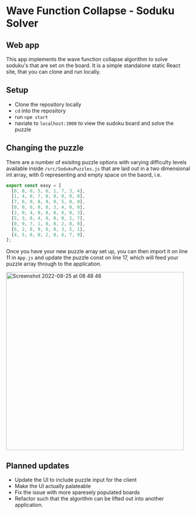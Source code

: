 # Wave Function Collapse - Soduku Solver
## Web app

This app implements the wave function collapse algorithm to solve soduku's that are set on the board. It is a simple standalone static React site, that you can clone and run locally. 

## Setup

- Clone the repository locally
- `cd` into the repository
- run `npm start`
- naviate to `localhost:3000` to view the sudoku board and solve the puzzle

## Changing the puzzle

There are a number of exisitng puzzle options with varying difficulty levels available inside `/src/SodukuPuzzles.js` that are laid out in a two dimensional int array, with 0 representing and empty space on the baord, i.e.

```javascript
export const easy = [
  [0, 8, 0, 5, 6, 1, 7, 3, 4],
  [1, 4, 0, 7, 0, 0, 0, 0, 0],
  [7, 6, 0, 0, 9, 0, 5, 0, 0],
  [0, 0, 0, 0, 0, 3, 4, 0, 0],
  [2, 0, 4, 0, 0, 0, 8, 0, 3],
  [5, 3, 0, 4, 0, 0, 0, 2, 7],
  [0, 9, 7, 1, 0, 0, 2, 0, 0],
  [6, 2, 8, 9, 0, 0, 3, 5, 1],
  [4, 5, 0, 0, 2, 0, 6, 7, 9],
];
``` 
Once you have your new puzzle array set up, you can then import it on line 11 in `App.js` and update the puzzle const on line 17, which will feed your puzzle array through to the application. 

<img width="484" alt="Screenshot 2022-08-25 at 08 48 46" src="https://user-images.githubusercontent.com/24251551/186606722-df531136-48ee-4e75-9539-aee4766eac41.png">

## Planned updates

- Update the UI to include puzzle input for the client
- Make the UI actually palateable 
- Fix the issue with more sparesely populated boards
- Refactor such that the algorithm can be lifted out into another application.
